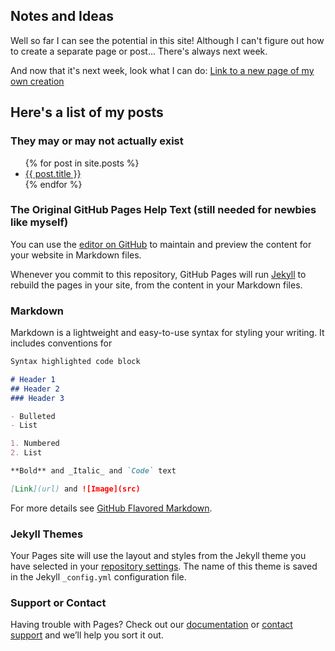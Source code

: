 ## Notes and Ideas

Well so far I can see the potential in this site! Although I can't figure out how to create a separate page or post... There's always next week.

And now that it's next week, look what I can do: [Link to a new page of my own creation](https://johnbradley436.github.io/Notes-and-ideas/about.html)

## Here's a list of my posts
### They may or may not actually exist
<ul>
  {% for post in site.posts %}
    <li>
      <a href="{{ post.url }}">{{ post.title }}</a>
    </li>
  {% endfor %}
</ul>


### The Original GitHub Pages Help Text (still needed for newbies like myself)
You can use the [editor on GitHub](https://github.com/johnbradley436/Notes-and-ideas/edit/master/README.md) to maintain and preview the content for your website in Markdown files.

Whenever you commit to this repository, GitHub Pages will run [Jekyll](https://jekyllrb.com/) to rebuild the pages in your site, from the content in your Markdown files.

### Markdown

Markdown is a lightweight and easy-to-use syntax for styling your writing. It includes conventions for

```markdown
Syntax highlighted code block

# Header 1
## Header 2
### Header 3

- Bulleted
- List

1. Numbered
2. List

**Bold** and _Italic_ and `Code` text

[Link](url) and ![Image](src)
```

For more details see [GitHub Flavored Markdown](https://guides.github.com/features/mastering-markdown/).

### Jekyll Themes

Your Pages site will use the layout and styles from the Jekyll theme you have selected in your [repository settings](https://github.com/johnbradley436/Notes-and-ideas/settings). The name of this theme is saved in the Jekyll `_config.yml` configuration file.

### Support or Contact

Having trouble with Pages? Check out our [documentation](https://help.github.com/categories/github-pages-basics/) or [contact support](https://github.com/contact) and we’ll help you sort it out.

